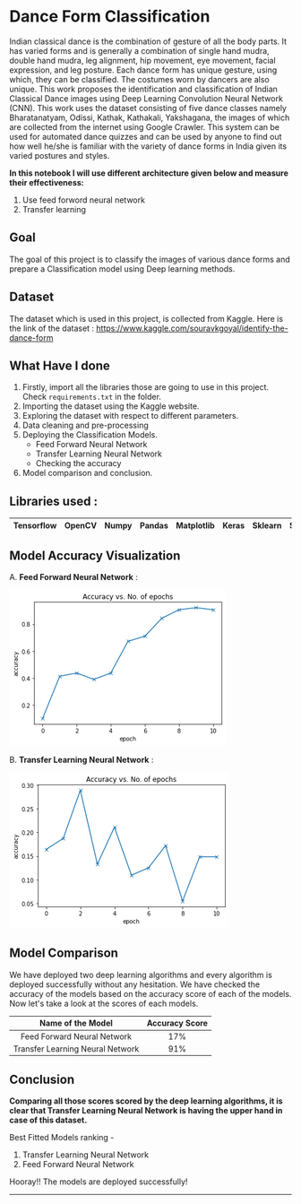 # Dance Form Classification
Indian classical dance is the combination of gesture of all the body parts. It has varied forms and is generally a combination of single hand mudra, double hand mudra, leg alignment, hip movement, eye movement, facial expression, and leg posture. Each dance form has unique gesture, using which, they can be classified. The costumes worn by dancers are also unique. This work proposes the identification and classification of Indian Classical Dance images using Deep Learning Convolution Neural Network (CNN). This work uses the dataset consisting of five dance classes namely Bharatanatyam, Odissi, Kathak, Kathakali, Yakshagana, the images of which are collected from the internet using Google Crawler. This system can be used for automated dance quizzes and can be used by anyone to find out how well he/she is familiar with the variety of dance forms in India given its varied postures and styles.

**In this notebook I will use different architecture given below and measure their effectiveness:**
1. Use feed forword neural network
2. Transfer learning


## Goal
The goal of this project is to classify the images of various dance forms and prepare a Classification model using Deep learning methods.

## Dataset
The dataset which is used in this project, is collected from Kaggle. Here is the link of the dataset : https://www.kaggle.com/souravkgoyal/identify-the-dance-form

## What Have I done
1. Firstly, import all the libraries those are going to use in this project. Check `requirements.txt` in the folder.
2. Importing the dataset using the Kaggle website.
3. Exploring the dataset with respect to different parameters.
4. Data cleaning and pre-processing
5. Deploying the Classification Models.
    - Feed Forward Neural Network
    - Transfer Learning Neural Network
    - Checking the accuracy
6. Model comparison and conclusion.

## Libraries used :
|Tensorflow|OpenCV|Numpy|Pandas|Matplotlib|Keras|Sklearn|Seaborn|fastai2|
|:---:|:---:|:---:|:---:|:---:|:---:|:---:|:---:|:---:|

## Model Accuracy Visualization
A. **Feed Forward Neural Network** :

![Accuracy](../Images/dance2.png)

B. **Transfer Learning Neural Network** :

![Accuracy](../Images/dance3.png)


## Model Comparison
We have deployed two deep learning algorithms and every algorithm is deployed successfully without any hesitation. We have checked the accuracy of the models based on the accuracy score of each of the models. Now let's take a look at the scores of each models.

|Name of the Model|Accuracy Score|
|:---:|:---:|
|Feed Forward Neural Network|17%|
|Transfer Learning Neural Network|91%|


## Conclusion
**Comparing all those scores scored by the deep learning algorithms, it is clear that Transfer Learning Neural Network is having the upper hand in case of this dataset.**

Best Fitted Models ranking -
1. Transfer Learning Neural Network
2. Feed Forward Neural Network

Hooray!! The models are deployed successfully!



********************************************************************

